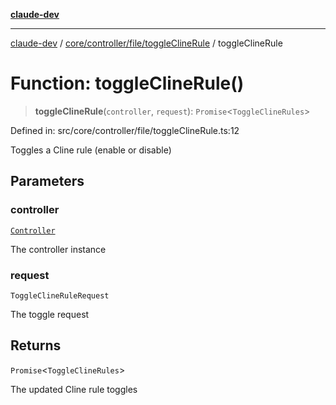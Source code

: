 [**claude-dev**](../../../../../README.md)

***

[claude-dev](../../../../../README.md) / [core/controller/file/toggleClineRule](../README.md) / toggleClineRule

# Function: toggleClineRule()

> **toggleClineRule**(`controller`, `request`): `Promise`\<`ToggleClineRules`\>

Defined in: src/core/controller/file/toggleClineRule.ts:12

Toggles a Cline rule (enable or disable)

## Parameters

### controller

[`Controller`](../../../classes/Controller.md)

The controller instance

### request

`ToggleClineRuleRequest`

The toggle request

## Returns

`Promise`\<`ToggleClineRules`\>

The updated Cline rule toggles
